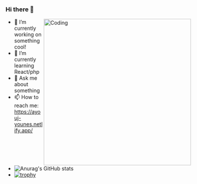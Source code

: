 ### Hi there 👋
<img align="right" alt="Coding" width="400" src="https://media3.giphy.com/media/i4MAH84pqe2m2aVojc/giphy.gif?cid=ecf05e47u498z1b8d7ftb73udfw990u9bsso3hlj3ze06o7t&rid=giphy.gif&ct=g">

- 🔭 I’m currently working on something cool!
- 🌱 I’m currently learning React/php
- 💬 Ask me about something
- 📫 How to reach me: https://ayouj-younes.netlify.app/
- ![Anurag's GitHub stats](https://github-readme-stats.vercel.app/api?username=younes789&show_icons=true&theme=radical)
- [![trophy](https://github-profile-trophy.vercel.app/?username=younes789&theme=onedark&row=1&column=3)](https://github.com/ryo-ma/github-profile-trophy)




